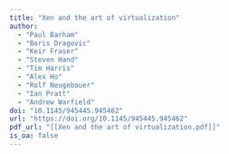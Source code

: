 ```yaml
---
title: "Xen and the art of virtualization"
author:
  - "Paul Barham"
  - "Boris Dragovic"
  - "Keir Fraser"
  - "Steven Hand"
  - "Tim Harris"
  - "Alex Ho"
  - "Rolf Neugebauer"
  - "Ian Pratt"
  - "Andrew Warfield"
doi: "10.1145/945445.945462"
url: "https://doi.org/10.1145/945445.945462"
pdf_url: "[[Xen and the art of virtualization.pdf]]"
is_oa: false
---
```

